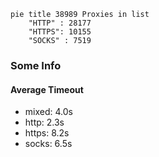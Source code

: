 
```mermaid
pie title 38989 Proxies in list
    "HTTP" : 28177
    "HTTPS": 10155
    "SOCKS" : 7519
```

### Some Info
#### Average Timeout

- mixed: 4.0s
- http: 2.3s
- https: 8.2s
- socks: 6.5s